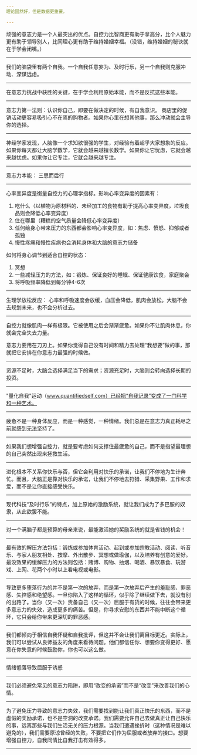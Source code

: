 ```yaml
---
理论固然好，但是数据更重要。

---
```

顽强的意志力是一个人最突出的优点。自控力比智商更有助于拿高分，比个人魅力更有助于领导别人，比同理心更有助于维持婚姻幸福。（没错，维持婚姻的秘诀就在于学会闭嘴。）

---
我们的脑袋里有两个自我。一个自我任意妄为、及时行乐，另一个自我则克服冲动、深谋远虑。

---
在意志力挑战中获胜的关键，在于学会利用原始本能，而不是反抗这些本能。

---
意志力第一法则：认识你自己，即要在做决定的时候，有自我意识。
商店里的促销活动更容易吸引心不在焉的购物者。如果你心里在想其他事，那么冲动就会主导你的选择。

---
神经学家发现，人脑像一个求知欲很强的学生，对经验有着超乎大家想象的反应。如果你每天都让大脑学数学，它就会越来越擅长数学。如果你让它忧虑，它就会越来越忧虑。如果你让它专注，它就会越来越专注。

---
意志力本能： 三思而后行

---
心率变异度是衡量自控力的心理学指标。影响心率变异度的因素有：
1. 吃什么（以植物为原材料的、未经加工的食物有助于提高心率变异度，垃圾食品则会降低心率变异度）
2. 住在哪里（糟糕的空气质量会降低心率变异度）
3. 任何给身心带来压力的东西都会影响心率变异度，如：焦虑、愤怒、抑郁或者孤独
4. 慢性疼痛和慢性疾病也会消耗身体和大脑的意志力储备

如何将身心调节到适合自控的状态：
1. 冥想
2. 一些减轻压力的方法，如：锻炼、保证良好的睡眠、保证健康饮食，家庭聚会
3. 将呼吸频率降低到每分钟4-6次

---
生理学放松反应： 心率和呼吸速度会放缓，血压会降低，肌肉会放松。大脑不会去规划未来，也不会分析过去。

---
自控力就像肌肉一样有极限。它被使用之后会渐渐疲惫。如果你不让肌肉休息，你就会完全失去力量。

意志力要用在刀刃上。如果你觉得自己没有时间和精力去处理“我想要”做的事，那就把它安排在你意志力最强的时候做。

---
资源不足时，大脑会选择满足当下的需求；资源充足时，大脑则会转向选择长期的投资。

---
"量化自我"运动（www.quantifiedself.com）已经把“自我记录”变成了一门科学和一种艺术。

---
疲惫不是一种身体反应，而是一种感觉，一种情绪。我们总是在意志力真正耗尽之前就感到无法坚持了。

---
如果我们想增强自控力，就是要考虑如何支撑住最疲惫的自己，而不是指望最理想的自己突然出现来拯救生活。

---
进化根本不关系你快乐与否，但它会利用对快乐的承诺，让我们不停地为生计奔忙。而且，大脑正是靠对快乐的承诺，让我们不停地去狩猎、采集野果、工作和求爱，而不是让你直接感受快乐。

---
现代科技“及时行乐”的特点，加上原始的激励系统，就让我们成为了多巴胺的奴隶，从此欲罢不能。

---
对一个满脑子都是预算的母亲来说，最能激活她的奖励系统的就是省钱的机会！

---
最有效的解压方法包括：锻炼或参加体育活动、起到或参加宗教活动、阅读、听音乐、与家人朋友相处、按摩、外出散步、冥想或做瑜伽，以及培养有创意的爱好。最没效果的缓解压力的方法则包括：赌博、购物、抽烟、喝酒、暴饮暴食、玩游戏、上网、花两个小时以上看电视或电影。

---
导致更多堕落行为的并不是第一次的放弃，而是第一次放弃后产生的羞耻感、罪恶感、失控感和绝望感。一旦你陷入了这样的循环，似乎除了继续做下去，就没有别的出路了。当你（又一次）责备自己（又一次）屈服于有货的时候，往往会带来更多意志力的失效，造成更多的痛苦。但是，你寻求安慰的东西并不能中断这个循环，它只会给你带来更深切的罪恶感。

---
我们都倾向于相信自我怀疑和自我批评，但这并不会让我们离目标更近。实际上，我们可以尝试从良师益友的角度来看待问题。他们都信任你、想要你变得更好、愿意在你失意的时候鼓励你，你也可以这么做。

---
情绪低落导致屈服于诱惑

---
我们必须避免常见的意志力陷阱，即用“改变的承诺”而不是“改变”来改善我们的心情。

---
为了避免压力导致的意志力失效，我们需要找到能让我们真正快乐的东西，而不是虚假的奖励承诺，也不是空洞的改变承诺。我们需要允许自己去做真正让自己快乐的事，远离那些与我们生活无关的压力根源。当我们遭遇挫折时（这种情况是难以避免的），我们需要原谅曾经的失败，不要把它们作为屈服或者放弃的接口。想要增强自控力，自我同情比自我打击有效得多。

---


